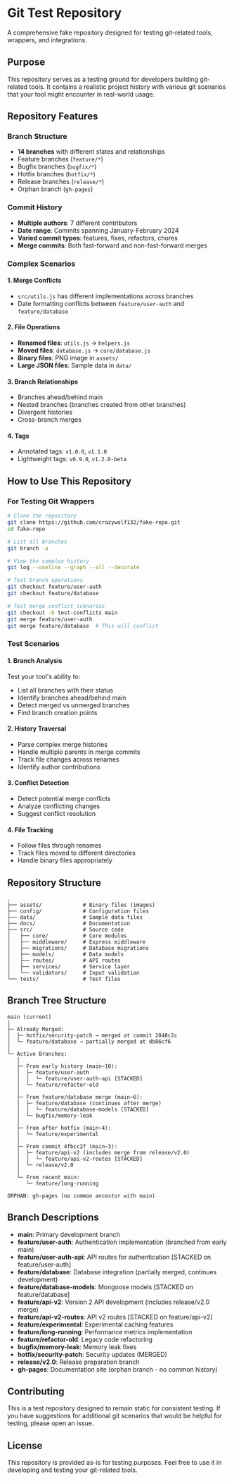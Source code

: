 # Git Test Repository

A comprehensive fake repository designed for testing git-related tools, wrappers, and integrations.

## Purpose

This repository serves as a testing ground for developers building git-related tools. It contains a realistic project history with various git scenarios that your tool might encounter in real-world usage.

## Repository Features

### Branch Structure
- **14 branches** with different states and relationships
- Feature branches (`feature/*`)
- Bugfix branches (`bugfix/*`)
- Hotfix branches (`hotfix/*`)
- Release branches (`release/*`)
- Orphan branch (`gh-pages`)

### Commit History
- **Multiple authors**: 7 different contributors
- **Date range**: Commits spanning January-February 2024
- **Varied commit types**: features, fixes, refactors, chores
- **Merge commits**: Both fast-forward and non-fast-forward merges

### Complex Scenarios

#### 1. Merge Conflicts
- `src/utils.js` has different implementations across branches
- Date formatting conflicts between `feature/user-auth` and `feature/database`

#### 2. File Operations
- **Renamed files**: `utils.js` → `helpers.js`
- **Moved files**: `database.js` → `core/database.js`
- **Binary files**: PNG image in `assets/`
- **Large JSON files**: Sample data in `data/`

#### 3. Branch Relationships
- Branches ahead/behind main
- Nested branches (branches created from other branches)
- Divergent histories
- Cross-branch merges

#### 4. Tags
- Annotated tags: `v1.0.0`, `v1.1.0`
- Lightweight tags: `v0.9.0`, `v1.2.0-beta`

## How to Use This Repository

### For Testing Git Wrappers

```bash
# Clone the repository
git clone https://github.com/crazywolf132/fake-repo.git
cd fake-repo

# List all branches
git branch -a

# View the complex history
git log --oneline --graph --all --decorate

# Test branch operations
git checkout feature/user-auth
git checkout feature/database

# Test merge conflict scenarios
git checkout -b test-conflicts main
git merge feature/user-auth
git merge feature/database  # This will conflict
```

### Test Scenarios

#### 1. Branch Analysis
Test your tool's ability to:
- List all branches with their status
- Identify branches ahead/behind main
- Detect merged vs unmerged branches
- Find branch creation points

#### 2. History Traversal
- Parse complex merge histories
- Handle multiple parents in merge commits
- Track file changes across renames
- Identify author contributions

#### 3. Conflict Detection
- Detect potential merge conflicts
- Analyze conflicting changes
- Suggest conflict resolution

#### 4. File Tracking
- Follow files through renames
- Track files moved to different directories
- Handle binary files appropriately

## Repository Structure

```
.
├── assets/             # Binary files (images)
├── config/             # Configuration files
├── data/               # Sample data files
├── docs/               # Documentation
├── src/                # Source code
│   ├── core/           # Core modules
│   ├── middleware/     # Express middleware
│   ├── migrations/     # Database migrations
│   ├── models/         # Data models
│   ├── routes/         # API routes
│   ├── services/       # Service layer
│   └── validators/     # Input validation
└── tests/              # Test files
```

## Branch Tree Structure

```
main (current)
│
├─ Already Merged:
│  ├─ hotfix/security-patch → merged at commit 2848c2c
│  └─ feature/database → partially merged at db86cf6
│
└─ Active Branches:
   │
   ├─ From early history (main~10):
   │  ├─ feature/user-auth
   │  │  └─ feature/user-auth-api [STACKED]
   │  └─ feature/refactor-old
   │
   ├─ From feature/database merge (main~6):
   │  ├─ feature/database (continues after merge)
   │  │  └─ feature/database-models [STACKED]
   │  └─ bugfix/memory-leak
   │
   ├─ From after hotfix (main~4):
   │  └─ feature/experimental
   │
   ├─ From commit 4fbcc2f (main~3):
   │  ├─ feature/api-v2 (includes merge from release/v2.0)
   │  │  └─ feature/api-v2-routes [STACKED]
   │  └─ release/v2.0
   │
   └─ From recent main:
      └─ feature/long-running

ORPHAN: gh-pages (no common ancestor with main)
```

## Branch Descriptions

- **main**: Primary development branch
- **feature/user-auth**: Authentication implementation (branched from early main)
- **feature/user-auth-api**: API routes for authentication [STACKED on feature/user-auth]
- **feature/database**: Database integration (partially merged, continues development)
- **feature/database-models**: Mongoose models [STACKED on feature/database]
- **feature/api-v2**: Version 2 API development (includes release/v2.0 merge)
- **feature/api-v2-routes**: API v2 routes [STACKED on feature/api-v2]
- **feature/experimental**: Experimental caching features
- **feature/long-running**: Performance metrics implementation
- **feature/refactor-old**: Legacy code refactoring
- **bugfix/memory-leak**: Memory leak fixes
- **hotfix/security-patch**: Security updates (MERGED)
- **release/v2.0**: Release preparation branch
- **gh-pages**: Documentation site (orphan branch - no common history)

## Contributing

This is a test repository designed to remain static for consistent testing. If you have suggestions for additional git scenarios that would be helpful for testing, please open an issue.

## License

This repository is provided as-is for testing purposes. Feel free to use it in developing and testing your git-related tools.